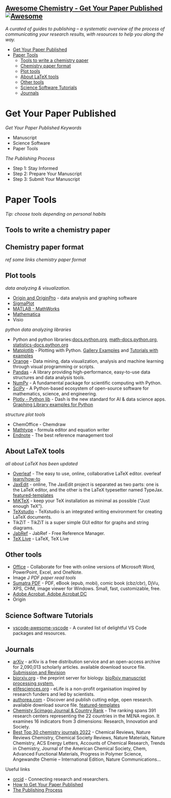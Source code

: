 ## [Awesome Chemistry - Get Your Paper Published](https://github.com/zhutaosheng/awesome-chemistry/blob/main/awesome-chemistry/awesome-chemistry-get-your-paper-published.md)  [![Awesome](https://cdn.rawgit.com/sindresorhus/awesome/d7305f38d29fed78fa85652e3a63e154dd8e8829/media/badge.svg)](https://github.com/sindresorhus/awesome)


*A curated of guides to publishing – a systematic overview of the process of communicating your research results, with resources to help you along the way.*


- [Get Your Paper Published](#get-your-paper-published)
- [Paper Tools](#paper-tools)
  - [Tools to write a chemistry paper](#tools-to-write-a-chemistry-paper)
  - [Chemistry paper format](#chemistry-paper-format)
  - [Plot tools](#plot-tools)
  - [About LaTeX tools](#about-latex-tools)
  - [Other tools](#other-tools)
  - [Science Software Tutorials](#science-software-tutorials)
  - [Journals](#journals)

#  Get Your Paper Published

*Get Your Paper Published Keywords*
* Manuscript
* Science Software
* Paper Tools

*The Publishing Process*
* Step 1: Stay Informed
* Step 2: Prepare Your Manuscript
* Step 3: Submit Your Manuscript

# Paper Tools
*Tip: choose tools depending on personal habits*

## Tools to write a chemistry paper

## Chemistry paper format
*ref some links chemistry paper format*

## Plot tools
*data analyzing & visualization.*
* [Origin and OriginPro](https://www.originlab.com/Origin) - data analysis and graphing software
* [SigmaPlot](https://systatsoftware.com/sigmaplot/)
* [MATLAB - MathWorks](https://www.mathworks.com/products/matlab.html)
* [Mathematica](https://www.wolfram.com/mathematica/)
* Visio

*python data analyzing libraries*
* Python and python libraries:[docs.python.org](https://docs.python.org/3/library/index.html), [math-docs.python.org](https://docs.python.org/3/library/math.html), [statistics-docs.python.org](https://docs.python.org/3/library/statistics.html)
* [Matplotlib](https://matplotlib.org/stable/tutorials/index.html) - Plotting with Python. [Gallery Examples](https://matplotlib.org/stable/gallery/index) and [Tutorials with examples](https://matplotlib.org/stable/tutorials/index.html)
* [Orange](https://orange.biolab.si/) - Data mining, data visualization, analysis and machine learning through visual programming or scripts.
* [Pandas](http://pandas.pydata.org/) - A library providing high-performance, easy-to-use data structures and data analysis tools.
* [NumPy](http://www.numpy.org/) - A fundamental package for scientific computing with Python.
* [SciPy](https://www.scipy.org/) - A Python-based ecosystem of open-source software for mathematics, science, and engineering.
* [Plotly - Python lib](https://plotly.com/) - Dash is the new standard for AI & data science apps. [Graphing Library examples for Python](https://plotly.com/python/)



*structure plot tools*
* ChemOffice - Chemdraw
* [Mathtype](https://www.wiris.com/en/mathtype/) - formula editor and equation writer
* [Endnote](https://endnote.com/downloads) - The best reference management tool

## About LaTeX tools
*all about LaTeX has been updated*
* [Overleaf](https://www.overleaf.com/) - The easy to use, online, collaborative LaTeX editor. overleaf [learn/how-to](https://www.overleaf.com/learn/how-to/Creating_a_document_in_Overleaf)
* [JaxEdit](https://zohooo.github.io/jaxedit/) - online, The JaxEdit project is separated as two parts: one is the LaTeX editor, and the other is the LaTeX typesetter named TypeJax. [featured-templates](https://www.authorea.com/featured-templates)
* [MiKTeX](https://miktex.org/download) - keep your TeX installation as minimal as possible (“Just enough TeX”).
* [TeXstudio](https://www.texstudio.org/) - TeXstudio is an integrated writing environment for creating LaTeX documents.
* TikZiT - TikZiT is a super simple GUI editor for graphs and string diagrams. 
* [JabRef](https://www.jabref.org/) - JabRef - Free Reference Manager.
* [TeX Live](https://tug.org/texlive/) - LaTeX, TeX Live

## Other tools
* [Office](https://www.office.com/) - Collaborate for free with online versions of Microsoft Word, PowerPoint, Excel, and OneNote.
* Image J
*PDF paper read tools*
* [Sumatra PDF](https://www.sumatrapdfreader.org/free-pdf-reader) - PDF, eBook (epub, mobi), comic book (cbz/cbr), DjVu, XPS, CHM, image viewer for Windows. Small, fast, customizable, free.
* [Adobe Acrobat, Adobe Acrobat DC](https://www.adobe.com/products/catalog.html)
* Origin


## Science Software Tutorials
* [vscode-awesome-vscode](https://github.com/viatsko/awesome-vscode#readme) - A curated list of delightful VS Code packages and resources.


## Journals
* [arXiv](https://arxiv.org/) - arXiv is a free distribution service and an open-access archive for 2,090,013 scholarly articles. available download source file. [Submission and Revision](https://arxiv.org/help/submit)
* [biorxiv.org](https://www.biorxiv.org/) - the preprint server for biology. [bioRxiv manuscript processing system.](https://submit.biorxiv.org/)
* [elifesciences.org](https://elifesciences.org/) - eLife is a non-profit organisation inspired by research funders and led by scientists.
* [authorea.com](https://www.authorea.com/preprints)  - Discover and publish cutting edge, open research. available download source file. [featured-templates](https://www.authorea.com/featured-templates)
* [Chemisty Scimago Journal & Country Rank](https://www.scimagojr.com/journalrank.php?area=1600) - The ranking spans 391 research centers representing the 22 countries in the MENA region. It examines 16 indicators from 3 dimensions: Research, Innovation and Society.
* [Best Top 30 chemistry journals 2022](https://journalrw.org/best-top-chemistry-journals/) - Chemical Reviews, Nature Reviews Chemistry, Chemical Society Reviews, Nature Materials, Nature Chemistry, ACS Energy Letters, Accounts of Chemical Research, Trends in Chemistry, Journal of the American Chemical Society, Chem, Advanced Functional Materials, Progress in Polymer Science, Angewandte Chemie – International Edition, Nature Communications...


Useful links
* [orcid](https://orcid.org/) - Connecting research and researchers.
* [How to Get Your Paper Published](https://chemistry-europe.onlinelibrary.wiley.com/hub/writing-tips-how-to-get-published)
* [The Publishing Process](https://publish.acs.org/publish/pub_process)



